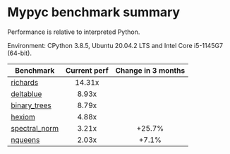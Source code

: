 # Mypyc benchmark summary

Performance is relative to interpreted Python.

Environment: CPython 3.8.5, Ubuntu 20.04.2 LTS and Intel Core i5-1145G7 (64-bit).

| Benchmark | Current perf | Change in 3 months |
| --- | :---: | :---: |
| [richards](benchmarks/richards.md) | 14.31x |  |
| [deltablue](benchmarks/deltablue.md) | 8.93x |  |
| [binary_trees](benchmarks/binary_trees.md) | 8.79x |  |
| [hexiom](benchmarks/hexiom.md) | 4.88x |  |
| [spectral_norm](benchmarks/spectral_norm.md) | 3.21x | +25.7% |
| [nqueens](benchmarks/nqueens.md) | 2.03x | +7.1% |
